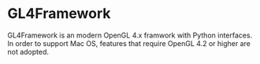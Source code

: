 # GL4Framework
GL4Framework is an modern OpenGL 4.x framwork with Python interfaces. In order to support Mac OS, features that require OpenGL 4.2 or higher are not adopted. 



